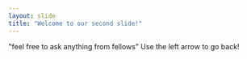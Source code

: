 ```yaml
---
layout: slide
title: "Welcome to our second slide!"
---
```

"feel free to ask anything from fellows"
Use the left arrow to go back!
